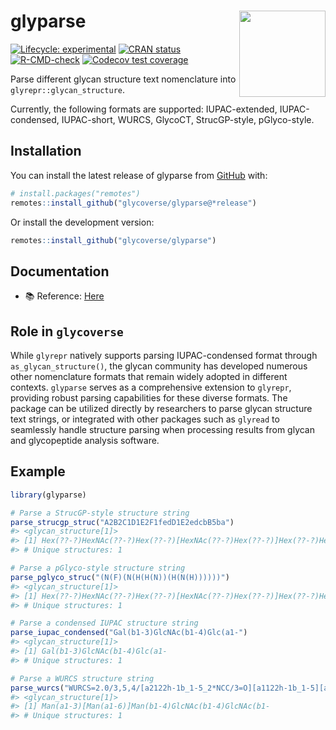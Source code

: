 
<!-- README.md is generated from README.Rmd. Please edit that file -->

# glyparse <a href="https://glycoverse.github.io/glyparse/"><img src="man/figures/logo.png" align="right" height="138" /></a>

<!-- badges: start -->

[![Lifecycle:
experimental](https://img.shields.io/badge/lifecycle-experimental-orange.svg)](https://lifecycle.r-lib.org/articles/stages.html#experimental)
[![CRAN
status](https://www.r-pkg.org/badges/version/glyparse)](https://CRAN.R-project.org/package=glyparse)
[![R-CMD-check](https://github.com/glycoverse/glyparse/actions/workflows/R-CMD-check.yaml/badge.svg)](https://github.com/glycoverse/glyparse/actions/workflows/R-CMD-check.yaml)
[![Codecov test
coverage](https://codecov.io/gh/glycoverse/glyparse/graph/badge.svg)](https://app.codecov.io/gh/glycoverse/glyparse)
<!-- badges: end -->

Parse different glycan structure text nomenclature into
`glyrepr::glycan_structure`.

Currently, the following formats are supported: IUPAC-extended,
IUPAC-condensed, IUPAC-short, WURCS, GlycoCT, StrucGP-style,
pGlyco-style.

## Installation

You can install the latest release of glyparse from
[GitHub](https://github.com/) with:

``` r
# install.packages("remotes")
remotes::install_github("glycoverse/glyparse@*release")
```

Or install the development version:

``` r
remotes::install_github("glycoverse/glyparse")
```

## Documentation

-   📚 Reference:
    [Here](https://glycoverse.github.io/glyparse/reference/index.html)

## Role in `glycoverse`

While `glyrepr` natively supports parsing IUPAC-condensed format through
`as_glycan_structure()`, the glycan community has developed numerous
other nomenclature formats that remain widely adopted in different
contexts. `glyparse` serves as a comprehensive extension to `glyrepr`,
providing robust parsing capabilities for these diverse formats. The
package can be utilized directly by researchers to parse glycan
structure text strings, or integrated with other packages such as
`glyread` to seamlessly handle structure parsing when processing results
from glycan and glycopeptide analysis software.

## Example

``` r
library(glyparse)
```

``` r
# Parse a StrucGP-style structure string
parse_strucgp_struc("A2B2C1D1E2F1fedD1E2edcbB5ba")
#> <glycan_structure[1]>
#> [1] Hex(??-?)HexNAc(??-?)Hex(??-?)[HexNAc(??-?)Hex(??-?)]Hex(??-?)HexNAc(??-?)[dHex(??-?)]HexNAc(??-
#> # Unique structures: 1
```

``` r
# Parse a pGlyco-style structure string
parse_pglyco_struc("(N(F)(N(H(H(N))(H(N(H))))))")
#> <glycan_structure[1]>
#> [1] Hex(??-?)HexNAc(??-?)Hex(??-?)[HexNAc(??-?)Hex(??-?)]Hex(??-?)HexNAc(??-?)[dHex(??-?)]HexNAc(??-
#> # Unique structures: 1
```

``` r
# Parse a condensed IUPAC structure string
parse_iupac_condensed("Gal(b1-3)GlcNAc(b1-4)Glc(a1-")
#> <glycan_structure[1]>
#> [1] Gal(b1-3)GlcNAc(b1-4)Glc(a1-
#> # Unique structures: 1
```

``` r
# Parse a WURCS structure string
parse_wurcs("WURCS=2.0/3,5,4/[a2122h-1b_1-5_2*NCC/3=O][a1122h-1b_1-5][a1122h-1a_1-5]/1-1-2-3-3/a4-b1_b4-c1_c3-d1_c6-e1")
#> <glycan_structure[1]>
#> [1] Man(a1-3)[Man(a1-6)]Man(b1-4)GlcNAc(b1-4)GlcNAc(b1-
#> # Unique structures: 1
```
